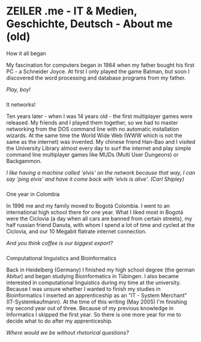 # ZEILER .me - IT & Medien, Geschichte, Deutsch - About me (old)

How it all began

My fascination for computers began in 1984 when my father bought his first PC - a Schneider Joyce. At first I only played the game Batman, but soon I discovered the word processing and database programs from my father.

*Play, boy!*

### 

It networks!

Ten years later - when I was 14 years old - the first multiplayer games were released. My friends and I played them together, so we had to master networking from the DOS command line with no automatic installation wizards. At the same time the World Wide Web (WWW which is not the same as the internet) was invented. My chinese friend Han-Bao and I visited the University Library almost every day to surf the internet and play simple command line multiplayer games like MUDs (Multi User Dungeons) or Backgammon.

*I like having a machine called 'elvis' on the network because that way, I can say 'ping elvis' and have it come back with 'elvis is alive'. (Carl Shipley)*

### 

One year in Colombia

In 1996 me and my family moved to Bogotá Colombia. I went to an international high school there for one year. What I liked most in Bogotá were the Ciclovia (a day when all cars are banned from certain streets), my half russian friend Danuta, with whom I spend a lot of time and cycled at the Ciclovia, and our 10 Megabit flatrate internet connection.

*And you think coffee is our biggest export?*

### 

Computational linguistics and Bioinformatics

Back in Heidelberg (Germany) I finished my high school degree (the german Abitur) and began studying Bioinformatics in Tübingen. I also became interested in computational linguistics during my time at the university. Because I was unsure whether I wanted to finish my studies in Bioinformatics I inserted an apprenticeship as an "IT - System Merchant" (IT-Systemkaufmann). At the time of this writing (May 2005) I'm finishing my second year out of three. Because of my previous knowledge in Informatics I skipped the first year. So there is one more year for me to decide what to do after my apprenticeship.

*Where would we be without rhetorical questions?*